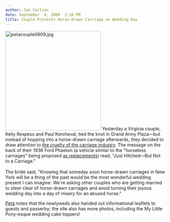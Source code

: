```yaml
---
author: Jen Carlson
date: September  4, 2009  2:10 PM
title: Couple Protests Horse-Drawn Carriage on Wedding Day
---
```


<p><span class="mt-enclosure mt-enclosure-image" style="display: inline;"> <img alt="petacouple0909.jpg" src="https://web.archive.org/web/20120118122838im_/http://gothamist.com/attachments/arts_jen/petacouple0909.jpg" width="300" height="313" class="image-left"> </span>Yesterday a Virginia couple, Kelly Respess and Paul Kercheval, tied the knot in Grand Army Plaza&#x2014;but instead of hopping into a horse-drawn carriage afterwards, they decided to draw attention to <a href="https://web.archive.org/web/20120118122838/http://gothamist.com/tags/carriagehorses">the cruelty of the carriage industry</a>. The message on the back of their 1936 Ford Phaeton (a vehicle similar to the &quot;horseless carriages&quot; being proposed <a href="https://web.archive.org/web/20120118122838/http://gothamist.com/2009/02/09/model_t_to_replace_carriage_horses.php">as replacements</a>) read, &quot;Just Hitched&#x2014;But Not to a Carriage.&quot; <br>
 <br>
The bride said, &quot;Knowing that someday soon horse-drawn carriages in New York will be a thing of the past would be the most wonderful wedding present I can imagine. We&apos;re asking other couples who are getting married to steer clear of horse-drawn carriages and avoid turning their joyous wedding day into a day of misery for an abused horse.&quot; </p>

<p><a href="https://web.archive.org/web/20120118122838/http://blog.peta.org/archives/2009/09/bridle-free_wed.php?c=pfpkwnb09">Peta</a> notes that the newlyweds also handed out informational leaflets to guests and passerby; the site also has more photos, including the My Little Pony-esque wedding cake toppers!</p>